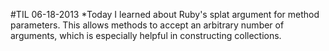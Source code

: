 #TIL 06-18-2013
*Today I learned about Ruby's splat argument for method parameters. This allows methods to accept an arbitrary number of arguments, which is especially helpful in constructing collections.
